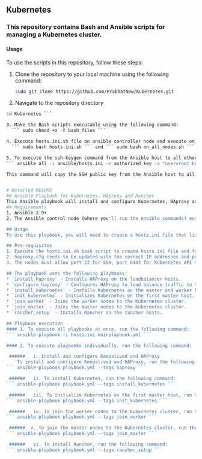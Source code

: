 ## Kubernetes
### This repository contains Bash and Ansible scripts for managing a Kubernetes cluster.
#### Usage
To use the scripts in this repository, follow these steps:
1. Clone the repository to your local machine using the following command:
   ```sh
   sudo git clone https://github.com/PrabhatNew/Kubernetes.git
   ```

2. Navigate to the repository directory
```sh 
cd Kubernetes ```

3. Make the Bash scripts executable using the following command:
  ``` sudo chmod +x -R bash_files ```

4. Execute hosts.ini.sh file on ansible controller node and execute on_all_nodes.sh command on all the nodes listed on hosts.ini file respectively
  ``` sudo bash hosts.ini.sh ``` and ``` sudo bash on_all_nodes.sh ```

5. To execute the ssh-keygen command from the Ansible host to all other IPs on the hosts.ini file, run the following command:
``` ansible all -i ansible/hosts.ini -m authorized_key -a "user=root key='{{ lookup('file', '~/.ssh/id_rsa.pub') }}'" ```

This command will copy the SSH public key from the Ansible host to all other hosts specified in the hosts.ini file, allowing you to access the hosts using SSH without a password.


# Detailed README
## Ansible Playbook for Kubernetes, HAproxy and Rancher
This Ansible playbook will install and configure Kubernetes, HAproxy and Rancher on a set of hosts.
## Requirements
1. Ansible 2.9+
2. The Ansible control node (where you'll run the Ansible commands) must be able to SSH to all the nodes without a password. This can be done by generating SSH keys and copying the public key to all the nodes.

## Usage
To use this playbook, you will need to create a hosts.ini file that lists the hosts that you want to install Kubernetes and Rancher on. The hosts file should be in the same directory as the playbook.

## Pre-requisites
1. Execute the hosts.ini.sh bash script to create hosts.ini file and follow instructions carefully. The hosts.ini file will be created with the user inputted hostname, IP addresses, username, location to private key of all the nodes under the corresponding groups. 
2. haproxy.cfg needs to be updated with the correct IP addresses and ports of the nodes before running mainplaybook.yml
3. The nodes must allow port 22 for SSH, port 6443 for Kubernetes API server and 2379-2380 for etcd. These ports need to be opened on any firewall.

## The playbook uses the following playbooks:
* `install_haproxy` - Installs HAProxy on the loadbalancer hosts.
* `configure_haproxy` - Configures HAProxy to load balance traffic to the Kubernetes masters.
* `install_kubernetes` - Installs Kubernetes on the master and worker hosts.
* `init_kubernetes` - Initializes Kubernetes on the first master host.
* `join_worker` - Joins the worker nodes to the Kubernetes cluster.
* `join_master` - Joins the master nodes to the Kubernetes cluster.
* `rancher_setup` - Installs Rancher on the rancher hosts.

## Playbook execution
#### 1. To execute all playbooks at once, run the following command:
``` ansible-playbook -i hosts.ini mainplaybook.yml ```

#### 2. To execute playbooks individually, run the following command:

 ######   i. Install and configure Keepalived and HAProxy
    To install and configure Keepalived and HAProxy, run the following command:
``` ansible-playbook playbook.yml --tags haproxy ```

 ######   ii. To install Kubernetes, run the following command:
``` ansible-playbook playbook.yml --tags install_kubernetes ```

 ######   iii. To initialize Kubernetes on the first master host, run the following command:
``` ansible-playbook playbook.yml --tags init_kubernetes ```

 ######   iv. To join the worker nodes to the Kubernetes cluster, run the following command:
``` ansible-playbook playbook.yml --tags join_worker ```

 ######  v. To join the master nodes to the Kubernetes cluster, run the following command:
``` ansible-playbook playbook.yml --tags join_master ```

 ######   vi. To install Rancher, run the following command:
``` ansible-playbook playbook.yml --tags rancher_setup ```
